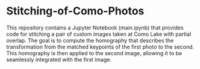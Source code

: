 # Stitching-of-Como-Photos
This repository contains a Jupyter Notebook (main.ipynb) that provides code for stitching a pair of custom images taken at Como Lake with partial overlap. The goal is to compute the homography that describes the transformation from the matched keypoints of the first photo to the second. This homography is then applied to the second image, allowing it to be seamlessly integrated with the first image.
